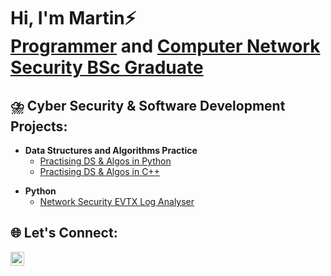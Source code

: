 <h1>Hi, I'm Martin⚡ <br/><a href="https://github.com/martinmathurine">Programmer</a> and <a href="https://www.linkedin.com/in/martinmathurine/">Computer Network Security BSc Graduate</a></h1>

<h2>⛈️ Cyber Security & Software Development Projects:</h2>

- <b>Data Structures and Algorithms Practice</b>
  - [Practising DS & Algos in Python](https://github.com/martinmathurine/Python-Practice)
  - [Practising DS & Algos in C++](https://github.com/martinmathurine/C++-Practice)

<!-- 
- <b>Full Stack Web App Security</b>
  - [PLACEHOLDER](https://github.com/martinmathurine/Full-Stack-Web-App)
- <b>PowerShell</b>
  - PLACEHOLDER -->
- <b>Python</b> 
  - [Network Security EVTX Log Analyser](https://github.com/martinmathurine/Network-Security-EVTX-Log-Analyser)

<!-- <b>C++</b>

[Network Security EVTX Log Analyser](https://github.com/martinmathurine/Network-Security-EVTX-Log-Analyser)
  
  - PLACEHOLDER -->

<h2> 🌐 Let's Connect:</h2>

[<img align="left" alt="MartinMathurine | LinkedIn" width="22px" src="https://cdn.jsdelivr.net/npm/simple-icons@v3/icons/linkedin.svg" />][linkedin]

[linkedin]: https://linkedin.com/in/martinmathurine

<!--
**martinmathurine/martinmathurine** is a ✨ _special_ ✨ repository because its `README.md` (this file) appears on your GitHub profile.

Here are some ideas to get you started:

- 🔭 I’m currently working on ...
- 🌱 I’m currently learning ...
- 👯 I’m looking to collaborate on ...
- 🤔 I’m looking for help with ...
- 💬 Ask me about ...
- 📫 How to reach me: ...
- 😄 Pronouns: ...
- ⚡ Fun fact: ...
-->
